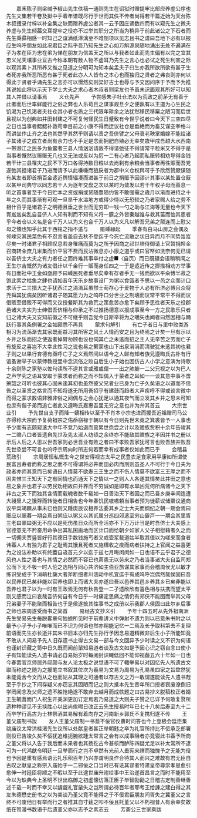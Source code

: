 <!-- { "loadSidebar": true } -->
　　嘉禾陈子则梁缄予椒山先生佚稿一通则先生在诏狱时赠提牢比部应养虗公序也先生文集若干卷及狱中手着年谱既尽行于世而其佚不传者尚得若干篇近始为天台陈木叔捜录付梓以补全集之缺而赠养虗公者其一云予因庄诵数四而有以窥先生之微夫养虚与先生倾葢交耳提牢之役亦不过举其职分之所当为稍异于前此诸公之下石者而先生秉彛相感一时知己之谊满纸淋漓至不难刎项以见志且书之谱曰吾地下必有以报应生呜呼朋友如此况君臣之际乎吾乃知先生之心如万斛源泉随地涌出无处不遍满在子为孝在臣为忠在弟为悌在朋友为信盖天之所以与我者如此而先生偏有以完之宜其忠义光天壤事业亘古今称本朝有数人物不虚耳乃先生之言心也必试之死生利害之际以观其素卜其所养又推之见道之分明可为知本矣孟夫子曰生亦我所欲所欲有甚于生者死亦我所恶所恶有甚于死者此亦人人皆有之本心也而独归之贤者之弗丧则亦何以得此于贤者乎诵先生之言亦可以憬然矣则梁好古士也辱与予交因问序于予而予为推其说如此将以示天下学士大夫之求心者木叔者则梁友也予虽未识面观其所好可以知其人并借以请事焉
　　义仓先声
　　予尝感朱子社仓法以为荒政之前茅无有善于此者而后世率鲜能行之俗之弊也人乐苟且之谋事规旦夕之便孰有以王道为心生民之饥渇为己饥渇者夫社仓其小者也质之三代限年耕余之法犹然移民移粟之陋习而后世且视以为创典如井田封建之不可复何怪民生日蹙致有今世乎说者曰今天下三空四尽之日也当事者鳃鳃补救苟幸目前之小康不得而迂议社仓是垂絶而为畜艾谋空拳格斗而讲坐作止齐之法也其然乎其然乎则请以责之吾侪譬之父母衰老鞅掌婚嫁不能给诸子其诸子之成立者尚有余力也不手足是念而拥肥自殖必无幸矣歳甲戌吾越大水西南一帯濒江之民多为鱼鳖者三县人情汹汹请赦不得请弛征不得请常平粒米又不得于是当事者慨然议赈赈无几也又无法或反以为厉一二有心者乃起而私赈转相劝导得金钱若干计三县罹灾之民不下万口各得持数日粮以去尚剰有余粮会当事者再徃赈而吾党遂弛其担诸君子乃进而请予以此嗛嗛而狼戾者为郡中义仓权舆可乎予欣然赞厥谋随有某友者即首捐百金逺近舆情辐凑而进甚于前日之捐赈予因谬计其事以某处置仓厫以某甲司典守以同志若干人为逐年交盘之次以某时为敛发以若干年权子母而善息一听之首事者至于今日贮本之资或捐或贷随豊随约皆不敢强需之歳月以渐而进持之十年之久而其事渐有可观一旦旱干水溢地方或得少恃以无恐较之乃者家赐人给之劳不相什百乎是诸君子之明德且垂之世世而无穷即一钱一勺之助与江海等无量也今天下胥岌岌矣乱自吾侪人人知有利而不知有义将一膜之外皆秦越谁与救其菑而恤其患者乎今者仓以义名是合千万人以为义也合千万人以为义凡以解吾兄弟之颠连而上慰父母之懐也知乎此其于西铭之指不逺与
　　赈嵊縁起
　　季春有白马山房之会偶及邻嵊灾其民菜色有不忍言者盖自去秋不登迄于今死亡流散之状日异而月不同势岌岌尽矣一时诸君子相顾叹息若身罹痛而莫为之所予因商之祁世培侍御请上官暂捐帑金召商转籴庶几米集而价平官不费而民沾微息亦小康之道乎或曰官帑如洗奈何无已请以吾侪士大夫之有力者任之而终难其事卒付之虚■〈自页〉而已既辍会语稍稍闻之王生尔吉慨然为诸友倡计以千金行一贩而身任四之一于是逺近传之揶揄相劝方举事有日而社中王金如亟顾予曰嵊民死者垂尽矣幸有存者手无一钱而欲以平籴博半菽之饱此索之枯鱼之肆也请如昔年天乐乡故事设厂为粥以食饿者予思以一邑之众而计口求活于二三措大之手犹西江之涓滳耳虽然士苟存心于爱物于人必有所济必博且众将尧舜其犹病矣因听诸君子随其愿力为之呜呼口分世业之制壊而议常平常平不得而议借贩至借贩不可得而又议授餐斯其为救荒之策愈苦亦愈下矣顾予思徃者天乐之役郡邑诸大夫实为士绅倡吾侪相与仰承之不过推扬德意以报成事至今一方之民歌乐只者归之诸大夫又安知前徽之不可继乎则吾党今日斯举将为之嚆矢也闻者曰然因相与踊跃行事其条例署之金如颇悉不再具
　　蒙求句解引
　　有亡子者日与里中败类游相习为流荡渐去其家既而益习其所客之风土人情而安之且为终焉之计矣一旦有示以乡井之乐而招之使返者掉臂勿顾也设也伺其亡之未逺而招之主人无辛苦之劳而亡子有旋反之喜岂不大幸此性习之说也易之繋蒙也山下出泉涓涓而清驶犹未逺其初也君子则之以果行育德有亟呼亡子之义焉然间以语今之人鲜有知者族兄遵晦氏古朴有行谊蚤谢举子以蒙师教授里中念流俗之败自后生小子始也因仿古人小学之意演为诗歌十余则陈之家塾以佐句读所不逮其言或雅或俚一一出之肺腑一二父兄视之以为巴人之声学究之语耳安取于蒙求者而称之而不知偶入于蒙者之耳如一一谈其意中事不啻箫韶之可听也彼其心固未逺其初也虽然彼父兄者业已身为亡子久矣语之以道而不信告之以圣贤之格言而不知将遂无所用吾招乎有建鼓而趋者大声疾呼不得或谈言微中而得之蒙求数语非雅非俗之间偶与之会心犹足以通其夜气而立发其乡井之思未可知也庶有偕子弟而追亡者此又遵晦氏嘉惠吾里无穷之意也并为弁其首云
　　大宗世业引
　　予先世自支子而降一嫡相传以至予不肖本小宗也进而援吾近祖赠司马公亦得称大宗而予复荷祖宗之佑忝窃禄于朝以有今日则先世未竟之箕裘皆予一人事也予少而有志颇窥逺大中年不竞乃始退而营累世烝尝之计以及赡族赀积十余年告竣其一二赡八口者皆遗自先世及先太淑人纺绩之余终亦不能敌其赡族之半因并书之册以示后人后之人思以世吾家则必世吾业有败之者曰不孝败吾家犹可言也败吾族并败吾先世烝尝不可言也呜呼宗周向时所志何若而幸有成事者仅如此而已乎
　　会稽县荒政引
　　宗周居恒私慨生今之世安得视古太平之民豊衣足食家用平康如所谓使民富且寿者而称之思之而不可得谓将必井而田必肉而刑则虽圣人不可行于今日夫为政者亦师其意而已矣语曰人情莫不欲寿三王生之而不伤人情莫不欲富三王厚之而不困夫惟三王知天下之有同情也而通天下之情以一之则人人各遂其情矣此井田之意也易之象井也君子以劳民劝相故曰井养而不穷诚如是即有水旱凶荒何所病诸今之天下非古之天下而独其含情而载魄者数千载如一日善治天下者因之而已吾乡庚辛间连遭大祲里人之饿殍而转徙者日相告也今年春饥民嗷嗷頼当事者预为徙薪议储粟议通商议平粜竭蹶从事未已也则又踵庚辰议相养法委其乡之士大夫而纲纪之朝一期会焉曰赈应以赈暮一期会焉曰粥应以粥又以其贰属分巡四郊逺至穷山僻戸一一期会其里胥三老曰赈曰粥无不应以是死伤虽日众而所全活亦不下万万计当是时吾侪士大夫感上官德意无不矜奋用命争出其私囷画地而区计口而给朝夕如家人父子相慰藉者久之而一切佣夫贾竖皆好行其德日手数钱施丐者又或壶浆载道姑半取其值以为嗟来而食者讳葢人人有独为君子之耻焉其饿且死者又施槥收之疫而病者扶持之上官闻之益喜更为之设法补助以有终葢自歳首元夕以迄于兹七月晦闵闵如一日也语不云乎君子之德风也人性之善也与其情之必然而不容已也苐患无以劳来之乃者当事诸大夫自监司郑公而下无不极一时人伦之选相与同心共济如主伯亚旅谋其家事而会稽周侯尤以敏才练识受成于下消萌杜蘖大者斧断细者川涵动中机宜迄于有成呜呼岂偶然哉侯固曰吾以民养民已矣非能以官养也即上而诸大夫亦遂曰吾以邑养其邑乡养其乡已矣非能以吾养也君子以为一时有王政焉无何有秋告登一二孑遗欣欣有喜色相与扶携而望太平则又感而泣曰哀哉吾侪何自有今日乎一时痛定思痛之情仍有郑侠不能图而举其父母兄弟妻子不能聚而相告也于是侯遂摭其徃事书之成册以示我郡人侯固曰此尔乡后事之师也宗周遂受而书之简首
　　易经古文抄义引
　　予年十四五时从先外祖南洲先生受易先生毎脱畧章句独摅所见时于前辈讲义中弹射不遗力则以已意朱书附之以朂予小子予小子唯唯而已不识为何语也然亦稍能记忆一二焉及长予取科第去不复理前语而先生亦长逝并其朱书旧本亦归先生孙行予因念易道精微非后生小子所能知竟不敢从人问易予先人旧存遗书止得古文易一部与今文回异予少时读之又不识为何语也谨封识藏之笥中日久既而闻前軰知易道者谈及古文如是予因心识之窃自念曰使小子有知能读先人遗书请必自易始岁时每阅封识輙低回不能仰视葢五六十年如一日也今春罢官京师居外邸颇与友人论太极之说觉语不可了輙举易以对因忆先人所遗古文取而称述之随为之援笔立书叙其位次为羲易为文易为周易为孔易虽四家之旨犂然犹未能竟舍今文而从之也而姑从其理之可通者以存古文之万一敢谓遂能读先人遗书哉至于手抄之下间存疑义亦窃忘其固陋而记之则大抵本先生昔年所口授者衰废潦倒旧学罔闻念及父师之遗不胜怆絶遂不敢弃去越月而成帙题之曰古易抄义脱稿校正者婿王生毓蓍而门人祝生开美渊更加订定焉若乃易道之大则夫子赞之已详予何敢复赘所遗种种谬见不无挟胜心以出尚俟暇日改正云先生授易时年已七十八矣后寿至九十二而卒学行高古为士林祭酒其易解有着向存之河南新乡郭氏不复携归遂不传
　　王堇父庙制书跋
　　友人王堇父庙制一书葢不佞官仪曹时问答也今上登极会廷臣集祧庙议太常洪桂渚先生议所以处献皇者甚正举朝韪之卒为礼官所持比不佞承乏郎署则役已告竣久矣不佞犹追维扼腕欲踵太常言之会有以成事阻者亦竟寝此书葢予所商之堇父将以入告于我后而未果者也其扬扢古今甚核而胪陈四疑尤足以补太常所不逮可为一代鸿猷令明廷一旦举而行之岂不卓然有光前人垂宪来禩而独愧予之无能为役也予因是重有感焉语云礼乐积百年乃兴亦谓明良作合待其人而兴之难故有君无臣自古叹之献皇之称宗入庙始于一二邪佞之口当时已有诋其谬者特肃皇帝尊崇孝思愈引愈伸一时廷臣将顺之不暇以至于此逮世庙升祔给事中王治遂首昌言之而时不能用至今以为缺典今上圣明不世出临御之初虚懐访落正臣子毕智劻勷之日稽古定制善继善述千载一时而不幸又以龌龊礼官軰失之岂所谓必待百年者耶考王给諌之建白得之其友朱德懋史册书之以为美谈乃堇父竟不能得之于不佞君臣朋友间胥失之冀堇父之言终不可废他日有举而行之者推其自寸莛之叩不佞且托堇父以不朽视昔人有余幸矣故纸在笥漫书数语于后遗堇父亦以志予之素志云
　　芳斋公三世家乘跋
